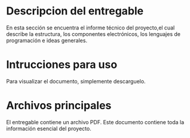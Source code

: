# Descripcion del entregable
En esta sección se encuentra el informe técnico del proyecto,el cual describe la estructura, los componentes electrónicos, los lenguajes de programación e ideas generales.

# Intrucciones para uso
Para visualizar el documento, simplemente descarguelo.

# Archivos principales
El entregable contiene un archivo PDF. Este documento contiene toda la información esencial del proyecto.
